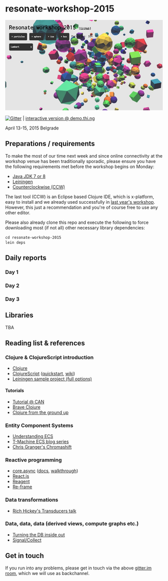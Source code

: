 # resonate-workshop-2015

![screenshot](screenshot.jpg)

[![Gitter](https://badges.gitter.im/Join%20Chat.svg)](https://gitter.im/learn-postspectacular/resonate-workshop-2015?utm_source=badge&utm_medium=badge&utm_campaign=pr-badge&utm_content=badge) | [interactive version @ demo.thi.ng](http://demo.thi.ng/geom/resonate-2015/index.html)

April 13-15, 2015 Belgrade

## Preparations / requirements

To make the most of our time next week and since online connectivity at the workshop venue has been traditionally sporadic, please ensure you have the following requirements met before the workshop begins on Monday:

- [Java JDK 7 or 8](http://www.oracle.com/technetwork/java/javase/downloads/index.html)
- [Leiningen](http://leiningen.org)
- [Counterclockwise (CCW)](http://doc.ccw-ide.org/documentation.html#install-as-standalone-product)

The last tool (CCW) is an Eclipse based Clojure IDE, which is x-platform, easy to install and we already used successfully in [last year's workshop](https://github.com/learn-postspectacular/resonate-workshop-2014). However, this just a recommendation and you're of course free to use any other editor.

Please also already clone this repo and execute the following to force downloading most (if not all) other necessary library dependencies:

```
cd resonate-workshop-2015
lein deps
```

## Daily reports

### Day 1

### Day 2

### Day 3


## Libraries

TBA

## Reading list & references

### Clojure & ClojureScript introduction

- [Clojure](http://clojure.org)
- [ClojureScript](https://github.com/clojure/clojurescript) ([quickstart](), [wiki]())
- [Leiningen sample project (full options)](https://github.com/technomancy/leiningen/blob/master/sample.project.clj)

#### Tutorials

- [Tutorial @ CAN](http://www.creativeapplications.net/tutorials/introduction-to-clojure-part-1/)
- [Brave Clojure](http://www.braveclojure.com/)
- [Clojure from the ground up](https://aphyr.com/posts/301-clojure-from-the-ground-up-welcome)

### Entity Component Systems

- [Understanding ECS](http://www.gamedev.net/page/resources/_/technical/game-programming/understanding-component-entity-systems-r3013)
- [T-Machine ECS blog series](http://t-machine.org/index.php/2007/09/03/entity-systems-are-the-future-of-mmog-development-part-1/)
- [Chris Granger's Chromashift](http://www.chris-granger.com/2012/12/11/anatomy-of-a-knockout/)

### Reactive programming

- [core.async](https://github.com/clojure/core.async) ([docs](http://clojure.github.io/core.async/), [walkthrough](https://github.com/clojure/core.async/blob/master/examples/walkthrough.clj))
- [React.js](http://facebook.github.io/react/)
- [Reagent](http://reagent-project.github.io)
- [Re-frame](https://github.com/Day8/re-frame/)

### Data transformations

- [Rich Hickey's Transducers talk](https://www.youtube.com/watch?v=6mTbuzafcII)

### Data, data, data (derived views, compute graphs etc.)

- [Turning the DB inside out](https://www.youtube.com/watch?v=fU9hR3kiOK0)
- [Signal/Collect](http://signalcollect.org)


## Get in touch

If you run into any problems, please get in touch via the above [gitter.im room](https://gitter.im/learn-postspectacular/resonate-workshop-2015), which we will use as backchannel.
